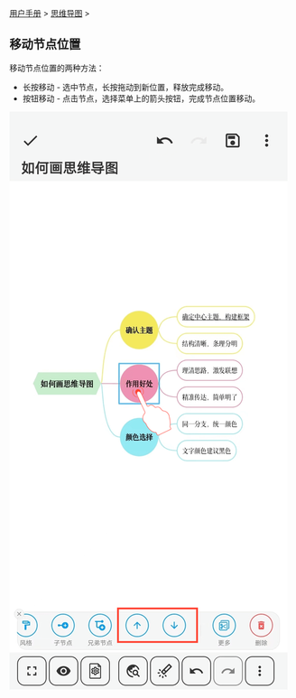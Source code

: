 [用户手册](/dragonnest/drawnote/manual/zh) > [思维导图](/dragonnest/drawnote/manual/zh/mind_mapping) >

移动节点位置
---


移动节点位置的两种方法：

- 长按移动 - 选中节点，长按拖动到新位置，释放完成移动。
- 按钮移动 - 点击节点，选择菜单上的箭头按钮，完成节点位置移动。

![](imgs/move_node_position.png)
